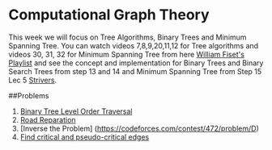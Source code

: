 # Computational Graph Theory
This week we will focus on Tree Algorithms, Binary Trees and Minimum Spanning Tree. You can watch videos 7,8,9,20,11,12 for Tree algorithms and videos 30, 31, 32 for Minimum Spanning Tree from here [William Fiset's Playlist](https://www.youtube.com/playlist?list=PLDV1Zeh2NRsDGO4--qE8yH72HFL1Km93P) and see the concept and implementation for Binary Trees and Binary Search Trees from step 13 and 14 and Minimum Spanning Tree from Step 15 Lec 5 [Strivers](https://takeuforward.org/strivers-a2z-dsa-course/strivers-a2z-dsa-course-sheet-2).  

##Problems  
1. [Binary Tree Level Order Traversal](https://leetcode.com/problems/binary-tree-level-order-traversal/description/)  
2. [Road Reparation](https://cses.fi/problemset/task/1675)
3. [Inverse the Problem] (https://codeforces.com/contest/472/problem/D)  
4. [Find critical and pseudo-critical edges](https://leetcode.com/problems/find-critical-and-pseudo-critical-edges-in-minimum-spanning-tree/description/)  